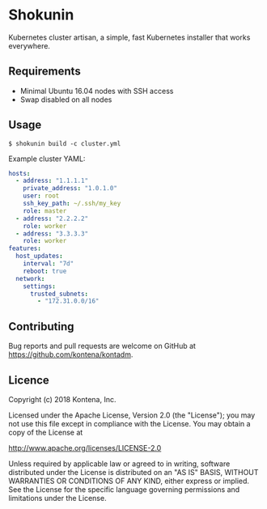 # Shokunin

Kubernetes cluster artisan, a simple, fast Kubernetes installer that works everywhere.

## Requirements

- Minimal Ubuntu 16.04 nodes with SSH access
- Swap disabled on all nodes

## Usage

```
$ shokunin build -c cluster.yml
```

Example cluster YAML:

```yaml
hosts:
  - address: "1.1.1.1"
    private_address: "1.0.1.0"
    user: root
    ssh_key_path: ~/.ssh/my_key
    role: master
  - address: "2.2.2.2"
    role: worker
  - address: "3.3.3.3"
    role: worker
features:
  host_updates:
    interval: "7d"
    reboot: true
  network:
    settings:
      trusted_subnets:
        - "172.31.0.0/16"
```

## Contributing

Bug reports and pull requests are welcome on GitHub at https://github.com/kontena/kontadm.

## Licence

Copyright (c) 2018 Kontena, Inc.

Licensed under the Apache License, Version 2.0 (the "License"); you may not use this file except in compliance with the License. You may obtain a copy of the License at

http://www.apache.org/licenses/LICENSE-2.0

Unless required by applicable law or agreed to in writing, software distributed under the License is distributed on an "AS IS" BASIS, WITHOUT WARRANTIES OR CONDITIONS OF ANY KIND, either express or implied. See the License for the specific language governing permissions and limitations under the License.

